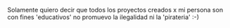 Solamente quiero decir que todos los proyectos creados x mi persona son con fines 'educativos' no promuevo la ilegalidad ni la 'pirateria' :-)
